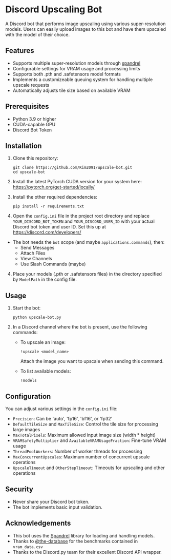 # Discord Upscaling Bot

A Discord bot that performs image upscaling using various super-resolution models. Users can easily upload images to this bot and have them upscaled with the model of their choice.

## Features

- Supports multiple super-resolution models through [spandrel](https://github.com/chaiNNer-org/spandrel/)
- Configurable settings for VRAM usage and processing limits
- Supports both .pth and .safetensors model formats
- Implements a customizeable queuing system for handling multiple upscale requests
- Automatically adjusts tile size based on available VRAM

## Prerequisites

- Python 3.9 or higher
- CUDA-capable GPU
- Discord Bot Token

## Installation

1. Clone this repository:
   ```
   git clone https://github.com/Kim2091/upscale-bot.git
   cd upscale-bot
   ```

2. Install the latest PyTorch CUDA version for your system here: https://pytorch.org/get-started/locally/
3. Install the other required dependencies:
   ```
   pip install -r requirements.txt
   ```

4. Open the `config.ini` file in the project root directory and replace `YOUR_DISCORD_BOT_TOKEN` and `YOUR_DISCORD_USER_ID` with your actual Discord bot token and user ID. Set this up at https://discord.com/developers/
  - The bot needs the `bot` scope (and maybe `applications.commands`), then:
    - Send Messages
    - Attach Files
    - View Channels
    - Use Slash Commands (maybe)

4. Place your models (.pth or .safetensors files) in the directory specified by `ModelPath` in the config file.

## Usage

1. Start the bot:
   ```
   python upscale-bot.py
   ```

2. In a Discord channel where the bot is present, use the following commands:

   - To upscale an image:
     ```
     !upscale <model_name>
     ```
     Attach the image you want to upscale when sending this command.

   - To list available models:
     ```
     !models
     ```

## Configuration

You can adjust various settings in the `config.ini` file:

- `Precision`: Can be 'auto', 'fp16', 'bf16', or 'fp32'
- `DefaultTileSize` and `MaxTileSize`: Control the tile size for processing large images
- `MaxTotalPixels`: Maximum allowed input image size (width * height)
- `VRAMSafetyMultiplier` and `AvailableVRAMUsageFraction`: Fine-tune VRAM usage
- `ThreadPoolWorkers`: Number of worker threads for processing
- `MaxConcurrentUpscales`: Maximum number of concurrent upscale operations
- `UpscaleTimeout` and `OtherStepTimeout`: Timeouts for upscaling and other operations

## Security

- Never share your Discord bot token.
- The bot implements basic input validation.

## Acknowledgements

- This bot uses the [Spandrel](https://github.com/chaiNNer-org/spandrel) library for loading and handling models.
- Thanks to [@the-database](https://github.com/the-database) for the benchmarks contained in `vram_data.csv`
- Thanks to the Discord.py team for their excellent Discord API wrapper.
